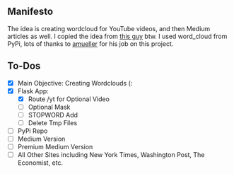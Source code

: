 ## Manifesto

The idea is creating wordcloud for YouTube videos, and then Medium articles as well. I copied the idea from [this guy](https://www.param.me/videocloud/) btw.
I used word_cloud from PyPi, lots of thanks to [amueller](https://github.com/amueller/word_cloud) for his job on this project.

## To-Dos
+ [X] Main Objective: Creating Wordclouds (:
+ [X] Flask App:
    + [X] Route /yt for Optional Video
    + [ ] Optional Mask
    + [ ] STOPWORD Add
    + [ ] Delete Tmp Files
+ [ ] PyPi Repo
+ [ ] Medium Version
+ [ ] Premium Medium Version
+ [ ] All Other Sites including New York Times, Washington Post, The Economist, etc.